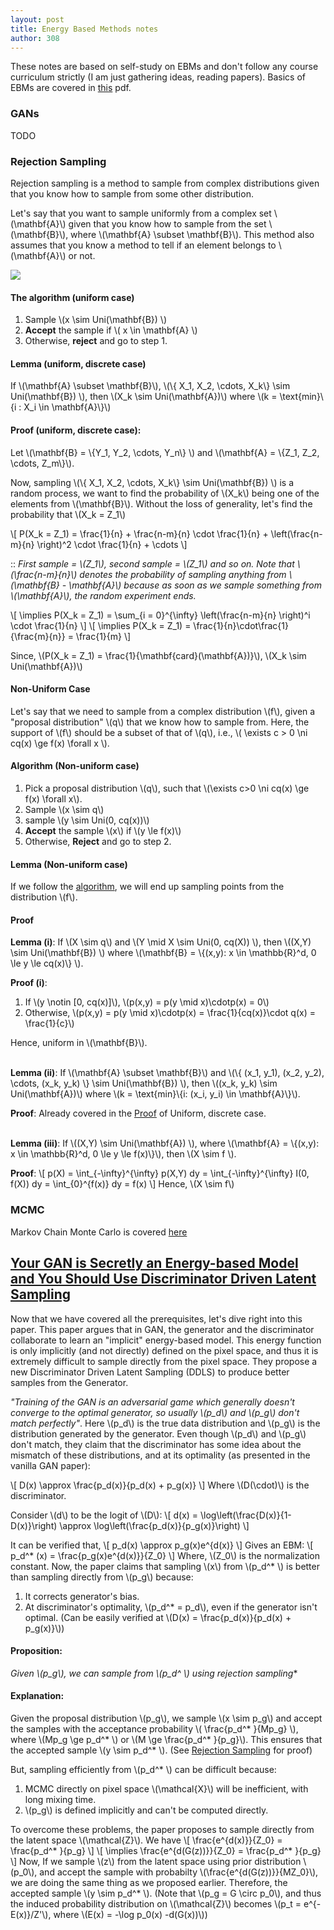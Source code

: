 ```yaml
---
layout: post
title: Energy Based Methods notes
author: 308
---
```


These notes are based on self-study on EBMs and don't follow any course curriculum strictly (I am just gathering ideas, reading papers). Basics of EBMs are covered in [this](EBMs.pdf) pdf. 

### GANs
TODO

### Rejection Sampling
Rejection sampling is a method to sample from complex distributions given that you know how to sample from some other distribution. 

Let's say that you want to sample uniformly from a complex set \\(\mathbf{A}\\) given that you know how to sample from the set  \\(\mathbf{B}\\), where \\(\mathbf{A} \subset \mathbf{B}\\). This method also assumes that you know a method to tell if an element belongs to \\(\mathbf{A}\\) or not.

![](https://i.imgur.com/FOGcQRV.png)

#### The algorithm (uniform case)
1. Sample \\(x \sim Uni(\mathbf{B}) \\)
2. **Accept** the sample if \\( x \in \mathbf{A} \\)
3.  Otherwise, **reject** and go to step 1. 

#### Lemma (uniform, discrete case)
If \\(\mathbf{A} \subset \mathbf{B}\\), \\(\\{ X_1, X_2, \cdots, X_k\\} \sim Uni(\mathbf{B}) \\), then \\(X_k \sim Uni(\mathbf{A})\\) where \\(k = \text{min}\\{i : X_i \in \mathbf{A}\\}\\)

#### Proof (uniform, discrete case):
Let \\(\mathbf{B} = \\{Y_1, Y_2, \cdots, Y_n\\} \\) and \\(\mathbf{A} = \\{Z_1, Z_2, \cdots, Z_m\\}\\).

Now, sampling \\(\\{ X_1, X_2, \cdots, X_k\\} \sim Uni(\mathbf{B}) \\) is a random process, we want to find the probability of \\(X_k\\) being one of the elements from \\(\mathbf{B}\\). Without the loss of generality, let's find the probability that \\(X_k = Z_1\\)

\\[
    P(X_k = Z_1) = \frac{1}{n} + \frac{n-m}{n} \cdot \frac{1}{n} + \left(\frac{n-m}{n} \right)^2  \cdot \frac{1}{n} + \cdots 
\\]

:: *First sample = \\(Z_1\\), second sample = \\(Z_1\\) and so on. Note that \\(\frac{n-m}{n}\\) denotes the probability of sampling anything from \\(\mathbf{B} - \mathbf{A}\\) because as soon as we sample something from \\(\mathbf{A}\\), the random experiment ends.*

\\[
    \implies P(X_k = Z_1) = \sum_{i = 0}^{\infty} \left(\frac{n-m}{n} \right)^i  \cdot \frac{1}{n}
\\]
\\[
    \implies P(X_k = Z_1) = \frac{1}{n}\cdot\frac{1}{\frac{m}{n}} = \frac{1}{m}
\\]

Since, \\(P(X_k = Z_1) = \frac{1}{\mathbf{card}(\mathbf{A})}\\), \\(X_k \sim Uni(\mathbf{A})\\)


#### Non-Uniform Case

Let's say that we need to sample from a complex distribution \\(f\\), given a "proposal distribution" \\(q\\) that we know how to sample from. Here, the support of \\(f\\) should be a subset of that of \\(q\\), i.e., \\( \exists c > 0 \ni cq(x) \ge f(x) \forall x \\).

#### Algorithm (Non-uniform case)
1. Pick a proposal distribution \\(q\\), such that \\(\exists c>0 \ni cq(x) \ge f(x) \forall x\\).
2. Sample \\(x \sim q\\)
3. sample \\(y \sim Uni(0, cq(x))\\)
4. **Accept** the sample \\(x\\) if \\(y \le f(x)\\)
5. Otherwise, **Reject** and go to step 2.

#### Lemma (Non-uniform case)
If we follow the [algorithm](#algorithm-non-uniform-case), we will end up sampling points from the distribution \\(f\\).

#### Proof

**Lemma (i)**: If \\(X \sim q\\) and \\(Y \mid X \sim Uni(0, cq(X)) \\), then \\((X,Y) \sim Uni(\mathbf{B}) \\) where \\(\mathbf{B} = \\{(x,y): x \in \mathbb{R}^d, 0 \le y \le cq(x)\\} \\).

**Proof (i)**:
1. If \\(y \notin [0, cq(x)]\\), \\(p(x,y) = p(y \mid x)\cdotp(x) = 0\\)
2. Otherwise, \\(p(x,y) = p(y \mid x)\cdotp(x) = \frac{1}{cq(x)}\cdot q(x) = \frac{1}{c}\\)

Hence, uniform in \\(\mathbf{B}\\).

\
**Lemma (ii)**: If \\(\mathbf{A} \subset \mathbf{B}\\) and \\(\\{ (x_1, y_1), (x_2, y_2), \cdots, (x_k, y_k) \\} \sim Uni(\mathbf{B}) \\), then \\((x_k, y_k) \sim Uni(\mathbf{A})\\) where \\(k = \text{min}\\{i: (x_i, y_i) \in \mathbf{A}\\}\\).

**Proof**: 
Already covered in the [Proof](#proof-uniform-discrete-case) of Uniform, discrete case.

\
**Lemma (iii)**: If \\((X,Y) \sim Uni(\mathbf{A}) \\), where \\(\mathbf{A} = \\{(x,y): x \in \mathbb{R}^d, 0 \le y \le f(x)\\}\\), then \\(X \sim f \\).

**Proof**:
\\[
    p(X) = \int_{-\infty}^{\infty} p(X,Y) dy = \int_{-\infty}^{\infty} I(0, f(X)) dy = \int_{0}^{f(x)} dy = f(x)
\\]
Hence, \\(X \sim f\\)

### MCMC
Markov Chain Monte Carlo is covered [here](https://roomno308.github.io/blog/MCMC.html)

## [Your GAN is Secretly an Energy-based Model and You Should Use Discriminator Driven Latent Sampling](https://arxiv.org/abs/2003.06060)

Now that we have covered all the prerequisites, let's dive right into this paper. This paper argues that in GAN, the generator and the discriminator collaborate to learn an "implicit" energy-based model. This energy function is only implicitly (and not directly) defined on the pixel space, and thus it is extremely difficult to sample directly from the pixel space. They propose a new Discriminator Driven Latent Sampling (DDLS) to produce better samples from the Generator.

*"Training of the GAN is an adversarial game which generally doesn't converge to the optimal generator, so usually \\(p_d\\) and \\(p_g\\) don't match perfectly"*. Here \\(p_d\\) is the true data distribution and \\(p_g\\) is the distribution generated by the generator. Even though \\(p_d\\) and \\(p_g\\) don't match, they claim that the discriminator has some idea about the mismatch of these distributions, and at its optimality (as presented in the vanilla GAN paper):

\\[
    D(x) \approx \frac{p_d(x)}{p_d(x) + p_g(x)}
\\]
Where \\(D(\cdot)\\) is the discriminator.

Consider \\(d\\) to be the logit of \\(D\\):
\\[
    d(x) = \log\left(\frac{D(x)}{1-D(x)}\right) \approx \log\left(\frac{p_d(x)}{p_g(x)}\right)
\\]

It can be verified that,
\\[
    p_d(x) \approx p_g(x)e^{d(x)}
\\]
Gives an EBM:
\\[
    p_d^* (x) = \frac{p_g(x)e^{d(x)}}{Z_0}
\\]
Where, \\(Z_0\\) is the normalization constant. Now, the paper claims that sampling \\(x\\) from \\(p_d^* \\) is better than sampling directly from \\(p_g\\) because:

1. It corrects generator's bias.
2. At discriminator's optimality, \\(p_d^* = p_d\\), even if the generator isn't optimal. (Can be easily verified at \\(D(x) = \frac{p_d(x)}{p_d(x) + p_g(x)}\\))

#### Proposition: 
**Given \\(p_g\\), we can sample from \\(p_d^* \\) using rejection sampling**
#### Explanation:
Given the proposal distribution \\(p_g\\), we sample \\(x \sim p_g\\) and accept the samples with the acceptance probability \\( \frac{p_d^* }{Mp_g} \\), where \\(Mp_g \ge p_d^* \\) or \\(M \ge \frac{p_d^* }{p_g}\\). This ensures that the accepted sample \\(y \sim p_d^* \\). (See [Rejection Sampling](#rejection-sampling) for proof)


But, sampling efficiently from \\(p_d^* \\) can be difficult because:
1. MCMC directly on pixel space \\(\mathcal{X}\\) will be inefficient, with long mixing time.
2. \\(p_g\\) is defined implicitly and can't be computed directly.

To overcome these problems, the paper proposes to sample directly from the latent space \\(\mathcal{Z}\\). We have 
\\[
\frac{e^{d(x)}}{Z_0} = \frac{p_d^* }{p_g}
\\]
\\[
    \implies \frac{e^{d(G(z))}}{Z_0} = \frac{p_d^* }{p_g}
\\]
Now, If we sample \\(z\\) from the latent space using prior distribution \\(p_0\\), and accept the sample with probabilty \\(\frac{e^{d(G(z))}}{MZ_0}\\), we are  doing the same thing as we proposed earlier. Therefore, the accepted sample \\(y \sim p_d^* \\).  (Note that \\(p_g = G \circ p_0\\), and thus the induced probability distribution on \\(\mathcal{Z}\\) becomes \\(p_t = e^{-E(x)}/Z'\\), where \\(E(x) = -\log p_0(x) -d(G(x))\\))